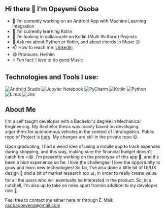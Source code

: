 ## Hi there 👋 I'm Opeyemi Osoba

- 🔭 I’m currently working on an Android App with Machine Learning integration
- 🌱 I’m currently learning Kotlin
- 👯 I’m looking to collaborate on Kotlin (Multi Platform) Projects
- 💬 Ask me about Python or Kotlin, and about chords in Music 😉
- 📫 How to reach me: [LinkedIn](https://www.linkedin.com/in/opeyemi-emmanuel-osoba/)
- 😄 Pronouns: He/him
- ⚡ Fun fact: I love to do good Music

## Technologies and Tools I use:
![Android Studio](https://img.shields.io/badge/android%20studio-346ac1?style=for-the-badge&logo=android%20studio&logoColor=white)
![Jupyter Notebook](https://img.shields.io/badge/jupyter-%23FA0F00.svg?style=for-the-badge&logo=jupyter&logoColor=white)
![PyCharm](https://img.shields.io/badge/pycharm-143?style=for-the-badge&logo=pycharm&logoColor=black&color=black&labelColor=green)
![Kotlin](https://img.shields.io/badge/kotlin-%237F52FF.svg?style=for-the-badge&logo=kotlin&logoColor=white)
![Python](https://img.shields.io/badge/python-3670A0?style=for-the-badge&logo=python&logoColor=ffdd54)
![Linux](https://img.shields.io/badge/Linux-FCC624?style=for-the-badge&logo=linux&logoColor=black)
![Jira](https://img.shields.io/badge/jira-%230A0FFF.svg?style=for-the-badge&logo=jira&logoColor=white)


## About Me
I'm a self taught developer with a Bachelor's degree in Mechanical Engineering. My Bachelor thesis was mainly based on developing algorithms for autonomous vehicles in the context of intralogistics. Public repo of Project is [here](https://www.batoseet.de/index.php/s/zerdE4itKmyjmj9). My changes are still in the private repo 😉.

Upon graduating, I had a weird idea of using a mobile app to track expenses during shopping, and this way, making sure the financial budget doesn't catch fire 🔥😆. I'm presently working on the prototype of this app 📱, and it's been a nice experience so far. I love the challenges! I love the opportunity to grow and learn new technologies! So far, I've also done a little bit of UI/UX design 🎨 and a bit of market research too 📊, in order to really create value for all the users who will eventually be interested in the product. So, in a nutshell, I'm also up to take on roles apart from/in addition to my developer role 🚀.

Feel free to contact me either here or through E-Mail: osobaopeyemi@gmail.com






